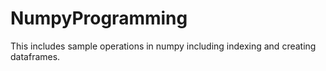 # NumpyProgramming
This includes sample operations in numpy including indexing and creating dataframes. 

